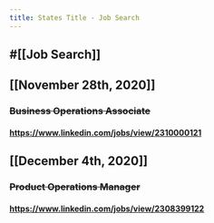 ```yaml
---
title: States Title - Job Search
---
```


## #[[Job Search]]

## 

## [[November 28th, 2020]]
### ~~Business Operations Associate~~
#### https://www.linkedin.com/jobs/view/2310000121

## [[December 4th, 2020]]
### ~~Product Operations Manager~~
#### https://www.linkedin.com/jobs/view/2308399122
